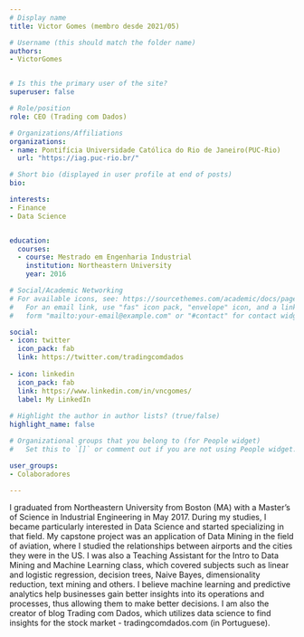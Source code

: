 ```yaml
---
# Display name
title: Victor Gomes (membro desde 2021/05)

# Username (this should match the folder name)
authors:
- VictorGomes


# Is this the primary user of the site?
superuser: false

# Role/position
role: CEO (Trading com Dados)

# Organizations/Affiliations
organizations:
- name: Pontifícia Universidade Católica do Rio de Janeiro(PUC-Rio)
  url: "https://iag.puc-rio.br/"

# Short bio (displayed in user profile at end of posts)
bio: 

interests:
- Finance
- Data Science


education:
  courses:
  - course: Mestrado em Engenharia Industrial
    institution: Northeastern University
    year: 2016

# Social/Academic Networking
# For available icons, see: https://sourcethemes.com/academic/docs/page-builder/#icons
#   For an email link, use "fas" icon pack, "envelope" icon, and a link in the
#   form "mailto:your-email@example.com" or "#contact" for contact widget.

social:
- icon: twitter
  icon_pack: fab
  link: https://twitter.com/tradingcomdados
  
- icon: linkedin
  icon_pack: fab
  link: https://www.linkedin.com/in/vncgomes/
  label: My LinkedIn
  
# Highlight the author in author lists? (true/false)
highlight_name: false

# Organizational groups that you belong to (for People widget)
#   Set this to `[]` or comment out if you are not using People widget.

user_groups:
- Colaboradores

---
```


I graduated from Northeastern University from Boston (MA) with a Master’s of Science in Industrial Engineering in May 2017. During my studies, I became particularly interested in Data Science and started specializing in that field. My capstone project was an application of Data Mining in the field of aviation, where I studied the relationships between airports and the cities they were in the US. I was also a Teaching Assistant for the Intro to Data Mining and Machine Learning class, which covered subjects such as linear and logistic regression, decision trees, Naive Bayes, dimensionality reduction, text mining and others. I believe machine learning and predictive analytics help businesses gain better insights into its operations and processes, thus allowing them to make better decisions. I am also the creator of blog Trading com Dados, which utilizes data science to find insights for the stock market - tradingcomdados.com (in Portuguese).
